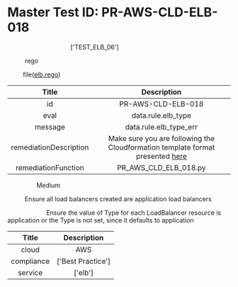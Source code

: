 



# Master Test ID: PR-AWS-CLD-ELB-018


***<font color="white">Master Snapshot Id:</font>*** ['TEST_ELB_06']

***<font color="white">type:</font>*** rego

***<font color="white">rule:</font>*** file([elb.rego])  
  
  
  
  

|Title|Description|
| :---: | :---: |
|id|PR-AWS-CLD-ELB-018|
|eval|data.rule.elb_type|
|message|data.rule.elb_type_err|
|remediationDescription|Make sure you are following the Cloudformation template format presented <a href='https://docs.aws.amazon.com/AWSCloudFormation/latest/UserGuide/aws-resource-elasticloadbalancingv2-loadbalancer.html#cfn-elasticloadbalancingv2-loadbalancer-type' target='_blank'>here</a>|
|remediationFunction|PR_AWS_CLD_ELB_018.py|


***<font color="white">Severity:</font>*** Medium

***<font color="white">Title:</font>*** Ensure all load balancers created are application load balancers

***<font color="white">Description:</font>*** Ensure the value of Type for each LoadBalancer resource is application or the Type is not set, since it defaults to application  
  
  

|Title|Description|
| :---: | :---: |
|cloud|AWS|
|compliance|['Best Practice']|
|service|['elb']|



[elb.rego]: https://github.com/prancer-io/prancer-compliance-test/tree/master/aws/cloud/elb.rego
